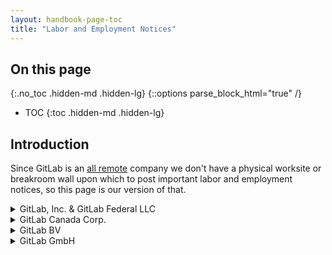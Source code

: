 ```yaml
---
layout: handbook-page-toc
title: "Labor and Employment Notices"
---
```


## On this page
{:.no_toc .hidden-md .hidden-lg}
{::options parse_block_html="true" /}

- TOC
{:toc .hidden-md .hidden-lg}

## Introduction

Since GitLab is an [all remote](/company/culture/all-remote/) company we don't have a physical worksite or breakroom wall upon which to post important labor and employment notices, so this page is our version of that.

<details>

<summary markdown="span">GitLab, Inc. & GitLab Federal LLC</summary>

### California
* [California Law Prohibits Workplace Discrimination and Harassment](https://www.dfeh.ca.gov/wp-content/uploads/sites/32/2020/10/Workplace-Discrimination-Poster_ENG.pdf)
* [Transgender Rights in the Workplace](https://www.dfeh.ca.gov/wp-content/uploads/sites/32/2019/08/DFEH_TransgenderRightsWorkplace_ENG.pdf)
* [Your Rights and Obligations as a Pregnant Employee](https://www.dfeh.ca.gov/wp-content/uploads/sites/32/2020/12/Your-Rights-and-Obligations-as-a-Pregnant-Employee_ENG.pdf)
* [Family Care & Medical Leave & Pregnancy Disability Leave](https://www.dfeh.ca.gov/wp-content/uploads/sites/32/2020/12/CFRA-and-Pregnancy-Leave_ENG.pdf) 
* [Industrial Welfare Commission Wage Order](https://www.dir.ca.gov/IWC/IWCArticle17.pdf)
* [California Minimum Wage](https://www.dir.ca.gov/iwc/MW-2019.pdf)
* [Paid Sick Leave](https://www.dir.ca.gov/DLSE/Publications/Paid_Sick_Days_Poster_Template_(11_2014).pdf)
* [Safety and Health Protection on the Job](https://www.dir.ca.gov/dosh/dosh_publications/shpstreng012000.pdf)
* [Notice to Employees - Injuries Caused by Work](https://www.dir.ca.gov/dwc/NoticePoster.pdf)
* [Whistleblower Protections](https://www.dir.ca.gov/dlse/WhistleblowersNotice.pdf)
* [Notice to Employees - unemployment, disability, and paid family leave insurance](https://www.edd.ca.gov/pdf_pub_ctr/de1857a.pdf)
* [Sexual Harassment Fact Sheet](https://www.dfeh.ca.gov/wp-content/uploads/sites/32/2020/03/SexualHarassmentFactSheet_ENG.pdf)

### Connecticut
* [Connecticut Commission on Human Rights and Opportunities Sexual Harassment Notice](https://portal.ct.gov/-/media/CHRO/SexualHarassmentPreventionPosterpdf.pdf)

#### City of San Francisco
* San Francisco Minimum Wage increases to $15.59 per hour [(June 2019)](ttps://gitlab.com/gitlab-com/people-ops/Compensation/uploads/e261b0f24e1b2d5bf382366bb400cf53/sf-minimum-wage-2019-06.pdf).
* [Fair Chance Ordinance](https://sfgov.org/olse/fair-chance-ordinance-fco)

### Massachusetts
* [Paid Family and Medical Leave](https://www.mass.gov/doc/paid-family-and-medical-leave-mandatory-workplace-poster/download)
* [Earned Sick Time](https://www.mass.gov/doc/earned-sick-time-notice-of-employee-rights/download)
* [Massachusetts Wage and Hours Laws](https://www.mass.gov/doc/massachusetts-wage-hour-laws-poster/download)
* [Fair Employment Law](https://www.mass.gov/doc/fair-employment-poster/download)
* [Parental Leave Act](https://www.mass.gov/service-details/parental-leave-in-massachusetts)
* [Information on Employees Unemployment Insurance Coverage](https://www.mass.gov/doc/information-on-employees-unemployment-insurance-coverage-form-2553a/download)

### New York
* [New York Correction Law, Article 23-A](https://labor.ny.gov/formsdocs/wp/correction-law-article-23a.pdf)
* [New York State Human Rights Law](https://dhr.ny.gov/sites/default/files/doc/poster.pdf)
* [Equal Pay Provision](https://labor.ny.gov/formsdocs/wp/LS603.pdf)
* [Minimum Wage](https://labor.ny.gov/formsdocs/wp/LS207.pdf)

### Pennsylvania
* [Minimum Wage Law](https://www.dli.pa.gov/Documents/Mandatory%20Postings/llc-1.pdf)
* [Abstract of Equal Pay Law](https://www.dli.pa.gov/Documents/Mandatory%20Postings/llc-8.pdf)
* [Employment Provisions of the PA Human Relations Act](https://www.phrc.pa.gov/About-Us/Publications/Documents/Required%20Posters/Fair%20Employment.pdf)

#### City of Philadelphia
* [Promoting Healthy Families and Workplaces](https://www.phila.gov/media/20191218103833/Paid-Sick-Leave-Poster-Translations.pdf)

#### City of Pittsburgh
* [Paid Sick Days Act](https://apps.pittsburghpa.gov/redtail/images/9692_Notice-Paid-Sick-Days-Act_06-2020.pdf)

### Washington
* [Paid Family and Medical Leave Act](https://paidleave.wa.gov/app/uploads/2019/12/Employer-poster.pdf)
* [Job Safety and Health Law](https://www.lni.wa.gov/forms-publications/f416-081-909.pdf)
* [Your Rights as a Worker](https://www.lni.wa.gov/forms-publications/F700-074-000.pdf)

### EEOC (U.S. Equal Employment Opportunity Commission) Notices
* ["EEO is the Law" English poster for screen readers](https://www.eeoc.gov/sites/default/files/migrated_files/employers/poster_screen_reader_optimized.pdf)
* ["EEO is the Law" English poster for printing](https://www.eeoc.gov/sites/default/files/migrated_files/employers/eeoc_self_print_poster.pdf)
* ["EEO is the Law" Spanish poster for printing](https://www.eeoc.gov/sites/default/files/migrated_files/employers/eeoc_self_print_poster_spanish.pdf)
* ["EEO is the Law" Poster Supplement](https://www.dol.gov/sites/dolgov/files/ofccp/regs/compliance/posters/pdf/OFCCP_EEO_Supplement_Final_JRF_QA_508c.pdf)
* All ["EEO is the Law"](https://www1.eeoc.gov/employers/poster.cfm) poster links.

### E-Verify 
* [Notice of E-Verify Participation Poster](https://www.e-verify.gov/sites/default/files/everify/posters/EVerifyParticipationPoster.pdf) 
* [Right to Work Poster](https://www.e-verify.gov/sites/default/files/everify/posters/IER_RighttoWorkPoster.pdf)

### Employee Polygraph Protection Act
* [EPPA Poster](https://www.dol.gov/sites/dolgov/files/WHD/legacy/files/eppac.pdf)

### Fair Labor Standards Act (FLSA) Minimum Wage 
* [Fair Labor Standards Act Poster](https://www.dol.gov/sites/dolgov/files/WHD/legacy/files/minwagep.pdf)
* [Section 14(c)](https://www.dol.gov/sites/dolgov/files/WHD/legacy/files/disabc.pdf)

### Family and Medical Leave Act 
* [Family and Medical Leave Act (FMLA) Poster](https://www.dol.gov/sites/dolgov/files/WHD/legacy/files/fmlaen.pdf)

### OSHA Job Safety and Health
* [Job Safety and Health: It's the Law Poster](https://www.osha.gov/sites/default/files/publications/osha3165.pdf)

### Service Contract Act
* [Service Contract Act](https://www.dol.gov/sites/dolgov/files/WHD/legacy/files/govc.pdf)

### Employee Rights under NLRA
* [Employee Rights Under the National Labor Relations Act (one-page Poster)](https://www.dol.gov/sites/dolgov/files/olms/regs/compliance/eo_posters/employeerightsposter11x17_2019final.pdf)
* [Employee Rights Under the National Labor Relations Act (two-page Poster)](https://www.dol.gov/sites/dolgov/files/olms/regs/compliance/eo_posters/employeerightsposter2page_19final.pdf)

### Pay Transparency Nondiscrimination Provision
* [Pay Transparency Nondiscrimination Provision](https://www.laborposters.org/federal/1606-federal-pay-transparency-poster.htm)

### Paid Sick Leave Notice
* [Paid Sick Leave Notice](https://www.dol.gov/sites/dolgov/files/WHD/legacy/files/wh1090.pdf)

</details>

<details>

<summary markdown="span">GitLab Canada Corp.</summary>

### Ontario
* [Employment Standards in Ontario](https://files.ontario.ca/mltsd-employment-standards-poster-en-2020-09-08.pdf)
* [Occupational Health & Safety Poster](https://files.ontario.ca/mltsd_2/mltsd-prevention-poster-en-2020-07-22.pdf)
* [Occupational Health & Safety Act](https://www.ontario.ca/laws/statute/90o01)

### British Columbia
* [Working in B.C.](https://www2.gov.bc.ca/assets/gov/employment-business-and-economic-development/employment-standards-workplace-safety/employment-standards/factsheets-pdfs/working_in_bc_infosheet.pdf)
* [Occupational Health and Safety Regulation](https://www.worksafebc.com/en/law-policy/occupational-health-safety/searchable-ohs-regulation/ohs-regulation)
* [Workers Compensation Act](https://www.worksafebc.com/en/law-policy/occupational-health-safety/searchable-ohs-regulation/ohs-guidelines/guidelines-for-workers-compensation-act)

### Alberta
* [Workers Compensation Act](https://www.wcb.ab.ca/assets/pdfs/employers/123_english.pdf)
* [Employment Standards Code](https://www.alberta.ca/assets/documents/es-general-online-poster.pdf)

### Manitoba 
* [Safe Work Manitoba](https://www.safemanitoba.com/Page%20Related%20Documents/resources/BR_EveryonesResponsibilityLong_15SWMB.pdf)

</details>

<details>

<summary markdown="span">GitLab BV</summary>

### Netherlands
* [European Agency for Safety and Health at Work - Netherlands](https://osha.europa.eu/en/about-eu-osha/national-focal-points/netherlands)
* [OSH - Netherlands](https://www.arboineuropa.nl/en/arbo-in-the-netherlands/)
* [Health and Safety at Work - Netherlands](https://business.gov.nl/regulation/health-safety-work/)

</details>

<details>

<summary markdown="span">GitLab GmbH</summary>

* [European Agency for Safety and Health at Work](https://osha.europa.eu/en)
* [Working Hours Act](https://www.gesetze-im-internet.de/arbzg/index.html) 

</details>
